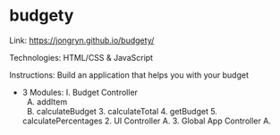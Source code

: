 # budgety

Link: https://jongryn.github.io/budgety/

Technologies: HTML/CSS & JavaScript

Instructions: Build an application that helps you with your budget
- 3 Modules:
  I. Budget Controller
  <br />
  &nbsp; A. addItem
  <br />
  &nbsp; B. calculateBudget
    3. calculateTotal
    4. getBudget
    5. calculatePercentages
  2. UI Controller
    A.
  3. Global App Controller
    A.
